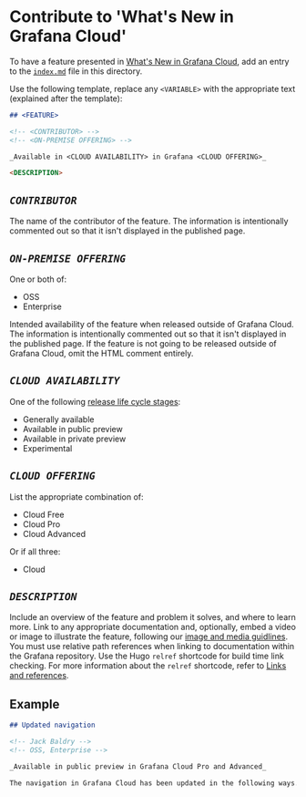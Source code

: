 # Contribute to 'What's New in Grafana Cloud'

To have a feature presented in [What's New in Grafana Cloud](https://grafana.com/docs/grafana-cloud/whatsnew/), add an entry to the [`index.md`](./index.md) file in this directory.

Use the following template, replace any `<VARIABLE>` with the appropriate text (explained after the template):

```markdown
## <FEATURE>

<!-- <CONTRIBUTOR> -->
<!-- <ON-PREMISE OFFERING> -->

_Available in <CLOUD AVAILABILITY> in Grafana <CLOUD OFFERING>_

<DESCRIPTION>
```

## _`CONTRIBUTOR`_

The name of the contributor of the feature.
The information is intentionally commented out so that it isn't displayed in the published page.

## _`ON-PREMISE OFFERING`_

One or both of:

- OSS
- Enterprise

Intended availability of the feature when released outside of Grafana Cloud.
The information is intentionally commented out so that it isn't displayed in the published page.
If the feature is not going to be released outside of Grafana Cloud, omit the HTML comment entirely.

## _`CLOUD AVAILABILITY`_

One of the following [release life cycle stages](https://grafana.com/docs/release-life-cycle/):

- Generally available
- Available in public preview
- Available in private preview
- Experimental

## _`CLOUD OFFERING`_

List the appropriate combination of:

- Cloud Free
- Cloud Pro
- Cloud Advanced

Or if all three:

- Cloud

## _`DESCRIPTION`_

Include an overview of the feature and problem it solves, and where to learn more.
Link to any appropriate documentation and, optionally, embed a video or image to illustrate the feature, following our [image and media guidlines](https://grafana.com/docs/writers-toolkit/write/image-guidelines/#image-diagram-and-screenshot-guidelines). 
You must use relative path references when linking to documentation within the Grafana repository.
Use the Hugo `relref` shortcode for build time link checking.
For more information about the `relref` shortcode, refer to [Links and references](https://grafana.com/docs/writers-toolkit/writing-guide/references/).

## Example

```markdown
## Updated navigation

<!-- Jack Baldry -->
<!-- OSS, Enterprise -->

_Available in public preview in Grafana Cloud Pro and Advanced_

The navigation in Grafana Cloud has been updated in the following ways...
```
